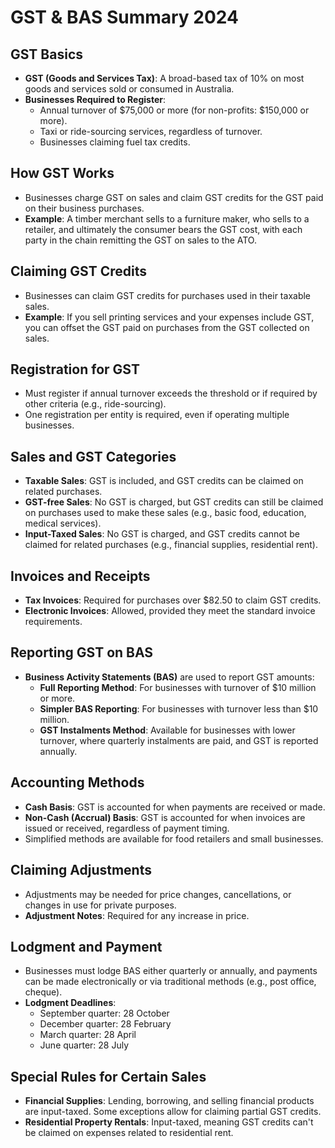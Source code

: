 # GST & BAS Summary 2024

## GST Basics
- **GST (Goods and Services Tax)**: A broad-based tax of 10% on most goods and services sold or consumed in Australia.
- **Businesses Required to Register**:
  - Annual turnover of $75,000 or more (for non-profits: $150,000 or more).
  - Taxi or ride-sourcing services, regardless of turnover.
  - Businesses claiming fuel tax credits.
  
## How GST Works
- Businesses charge GST on sales and claim GST credits for the GST paid on their business purchases.
- **Example**: A timber merchant sells to a furniture maker, who sells to a retailer, and ultimately the consumer bears the GST cost, with each party in the chain remitting the GST on sales to the ATO.

## Claiming GST Credits
- Businesses can claim GST credits for purchases used in their taxable sales.
- **Example**: If you sell printing services and your expenses include GST, you can offset the GST paid on purchases from the GST collected on sales.

## Registration for GST
- Must register if annual turnover exceeds the threshold or if required by other criteria (e.g., ride-sourcing).
- One registration per entity is required, even if operating multiple businesses.

## Sales and GST Categories
- **Taxable Sales**: GST is included, and GST credits can be claimed on related purchases.
- **GST-free Sales**: No GST is charged, but GST credits can still be claimed on purchases used to make these sales (e.g., basic food, education, medical services).
- **Input-Taxed Sales**: No GST is charged, and GST credits cannot be claimed for related purchases (e.g., financial supplies, residential rent).

## Invoices and Receipts
- **Tax Invoices**: Required for purchases over $82.50 to claim GST credits.
- **Electronic Invoices**: Allowed, provided they meet the standard invoice requirements.

## Reporting GST on BAS
- **Business Activity Statements (BAS)** are used to report GST amounts:
  - **Full Reporting Method**: For businesses with turnover of $10 million or more.
  - **Simpler BAS Reporting**: For businesses with turnover less than $10 million.
  - **GST Instalments Method**: Available for businesses with lower turnover, where quarterly instalments are paid, and GST is reported annually.

## Accounting Methods
- **Cash Basis**: GST is accounted for when payments are received or made.
- **Non-Cash (Accrual) Basis**: GST is accounted for when invoices are issued or received, regardless of payment timing.
- Simplified methods are available for food retailers and small businesses.

## Claiming Adjustments
- Adjustments may be needed for price changes, cancellations, or changes in use for private purposes.
- **Adjustment Notes**: Required for any increase in price.

## Lodgment and Payment
- Businesses must lodge BAS either quarterly or annually, and payments can be made electronically or via traditional methods (e.g., post office, cheque).
- **Lodgment Deadlines**:
  - September quarter: 28 October
  - December quarter: 28 February
  - March quarter: 28 April
  - June quarter: 28 July

## Special Rules for Certain Sales
- **Financial Supplies**: Lending, borrowing, and selling financial products are input-taxed. Some exceptions allow for claiming partial GST credits.
- **Residential Property Rentals**: Input-taxed, meaning GST credits can't be claimed on expenses related to residential rent.
